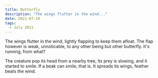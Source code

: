 ```yaml
---
title: Butterfly
description: "The wings flutter in the wind..."
date: 2021-07-18
tags:
  - July 2021
---
```


The wings flutter in the wind,
lightly flapping to keep them afloat.
The flap however is weak, unnoticable,
to any other being but other butterfly.
It's running, from what?

The creature pop its head from a nearby tree,
its prey is slowing, and it started to smile.
If a beak can smile, that is.
It spreads its wings, feather beats the wind.

